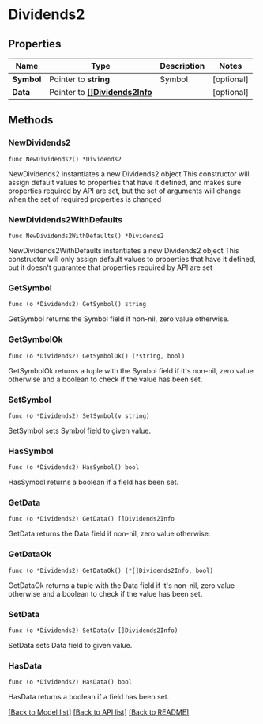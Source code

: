 # Dividends2

## Properties

Name | Type | Description | Notes
------------ | ------------- | ------------- | -------------
**Symbol** | Pointer to **string** | Symbol | [optional] 
**Data** | Pointer to [**[]Dividends2Info**](Dividends2Info.md) |  | [optional] 

## Methods

### NewDividends2

`func NewDividends2() *Dividends2`

NewDividends2 instantiates a new Dividends2 object
This constructor will assign default values to properties that have it defined,
and makes sure properties required by API are set, but the set of arguments
will change when the set of required properties is changed

### NewDividends2WithDefaults

`func NewDividends2WithDefaults() *Dividends2`

NewDividends2WithDefaults instantiates a new Dividends2 object
This constructor will only assign default values to properties that have it defined,
but it doesn't guarantee that properties required by API are set

### GetSymbol

`func (o *Dividends2) GetSymbol() string`

GetSymbol returns the Symbol field if non-nil, zero value otherwise.

### GetSymbolOk

`func (o *Dividends2) GetSymbolOk() (*string, bool)`

GetSymbolOk returns a tuple with the Symbol field if it's non-nil, zero value otherwise
and a boolean to check if the value has been set.

### SetSymbol

`func (o *Dividends2) SetSymbol(v string)`

SetSymbol sets Symbol field to given value.

### HasSymbol

`func (o *Dividends2) HasSymbol() bool`

HasSymbol returns a boolean if a field has been set.

### GetData

`func (o *Dividends2) GetData() []Dividends2Info`

GetData returns the Data field if non-nil, zero value otherwise.

### GetDataOk

`func (o *Dividends2) GetDataOk() (*[]Dividends2Info, bool)`

GetDataOk returns a tuple with the Data field if it's non-nil, zero value otherwise
and a boolean to check if the value has been set.

### SetData

`func (o *Dividends2) SetData(v []Dividends2Info)`

SetData sets Data field to given value.

### HasData

`func (o *Dividends2) HasData() bool`

HasData returns a boolean if a field has been set.


[[Back to Model list]](../README.md#documentation-for-models) [[Back to API list]](../README.md#documentation-for-api-endpoints) [[Back to README]](../README.md)


